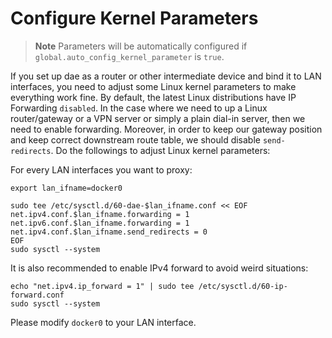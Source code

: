 # Configure Kernel Parameters

> **Note**
> Parameters will be automatically configured if `global.auto_config_kernel_parameter` is `true`.

If you set up dae as a router or other intermediate device and bind it to LAN interfaces, you need to adjust some Linux kernel parameters to make everything work fine. By default, the latest Linux distributions have IP Forwarding `disabled`. In the case where we need to up a Linux router/gateway or a VPN server or simply a plain dial-in server, then we need to enable forwarding. Moreover, in order to keep our gateway position and keep correct downstream route table, we should disable `send-redirects`. Do the followings to adjust Linux kernel parameters:

For every LAN interfaces you want to proxy:

```shell
export lan_ifname=docker0

sudo tee /etc/sysctl.d/60-dae-$lan_ifname.conf << EOF
net.ipv4.conf.$lan_ifname.forwarding = 1
net.ipv6.conf.$lan_ifname.forwarding = 1
net.ipv4.conf.$lan_ifname.send_redirects = 0
EOF
sudo sysctl --system
```

It is also recommended to enable IPv4 forward to avoid weird situations:

```shell
echo "net.ipv4.ip_forward = 1" | sudo tee /etc/sysctl.d/60-ip-forward.conf
sudo sysctl --system
```

Please modify `docker0` to your LAN interface.
